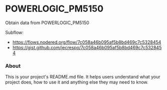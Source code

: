 POWERLOGIC_PM5150
=================

Obtain data from POWERLOGIC_PM5150

Subflow:
 - https://flows.nodered.org/flow/7c058a46b095af5b8bd469c7c5328454
 - https://gist.github.com/jecrespo/7c058a46b095af5b8bd469c7c5328454

### About

This is your project's README.md file. It helps users understand what your
project does, how to use it and anything else they may need to know.
